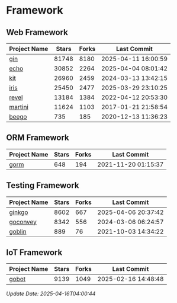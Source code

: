 # Framework

## Web Framework
| Project Name | Stars | Forks | Last Commit |
| ------------ | ----- | ----- | ----------- |
| [gin](https://github.com/gin-gonic/gin) | 81748 | 8180 | 2025-04-11 16:00:59 |
| [echo](https://github.com/labstack/echo) | 30852 | 2264 | 2025-04-04 08:01:42 |
| [kit](https://github.com/go-kit/kit) | 26960 | 2459 | 2024-03-13 13:42:15 |
| [iris](https://github.com/kataras/iris) | 25450 | 2477 | 2025-03-29 23:10:25 |
| [revel](https://github.com/revel/revel) | 13184 | 1384 | 2022-04-12 20:53:30 |
| [martini](https://github.com/go-martini/martini) | 11624 | 1103 | 2017-01-21 21:58:54 |
| [beego](https://github.com/astaxie/beego) | 735 | 185 | 2020-12-13 11:36:23 |

## ORM Framework
| Project Name | Stars | Forks | Last Commit |
| ------------ | ----- | ----- | ----------- |
| [gorm](https://github.com/jinzhu/gorm) | 648 | 194 | 2021-11-20 01:15:37 |

## Testing Framework
| Project Name | Stars | Forks | Last Commit |
| ------------ | ----- | ----- | ----------- |
| [ginkgo](https://github.com/onsi/ginkgo) | 8602 | 667 | 2025-04-06 20:37:42 |
| [goconvey](https://github.com/smartystreets/goconvey) | 8342 | 556 | 2024-03-06 06:24:57 |
| [goblin](https://github.com/franela/goblin) | 889 | 76 | 2021-10-03 14:34:22 |

## IoT Framework
| Project Name | Stars | Forks | Last Commit |
| ------------ | ----- | ----- | ----------- |
| [gobot](https://github.com/hybridgroup/gobot) | 9139 | 1049 | 2025-02-16 14:48:48 |

*Update Date: 2025-04-16T04:00:44*